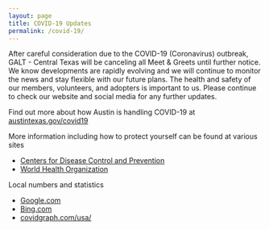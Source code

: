 ```yaml
---
layout: page
title: COVID-19 Updates
permalink: /covid-19/
---
```


After careful consideration due to the COVID-19 (Coronavirus) outbreak,
GALT - Central Texas will be canceling all Meet & Greets until further notice.
We know developments are rapidly evolving and we will continue to monitor the news and stay
flexible with our future plans. The health and safety of our members, volunteers, and
adopters is important to us. Please continue to check our website and social media for any
further updates.

Find out more about how Austin is handling COVID-19 at [austintexas.gov/covid19](http://austintexas.gov/covid19)

More information including how to protect yourself can be found at various sites

- [Centers for Disease Control and Prevention](https://www.cdc.gov/coronavirus/2019-nCoV/index.html)
- [World Health Organization](https://www.who.int/emergencies/diseases/novel-coronavirus-2019)

Local numbers and statistics

- [Google.com](https://www.google.com/intl/en_us/covid19/)
- [Bing.com](https://www.bing.com/covid/local/unitedstates)
- [covidgraph.com/usa/](https://covidgraph.com/usa/)
